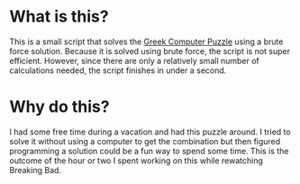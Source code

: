 # What is this?
This is a small script that solves the [Greek Computer Puzzle](https://www.projectgeniusinc.com/grecian-computer-solution) using a brute force solution.
Because it is solved using brute force, the script is not super efficient. However, since there are only a relatively small number of calculations needed,
the script finishes in under a second.

# Why do this?
I had some free time during a vacation and had this puzzle around. I tried to solve it without using a computer to get the combination but then figured 
programming a solution could be a fun way to spend some time. This is the outcome of the hour or two I spent working on this while rewatching Breaking Bad.
